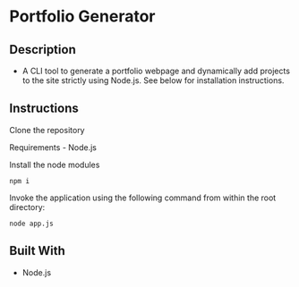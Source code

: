 # Portfolio Generator

## Description

- A CLI tool to generate a portfolio webpage and dynamically add projects to the site strictly using Node.js. See below for installation instructions.

## Instructions

Clone the repository

Requirements - Node.js

Install the node modules

    npm i

Invoke the application using the following command from within the root directory:

    node app.js

## Built With

- Node.js
